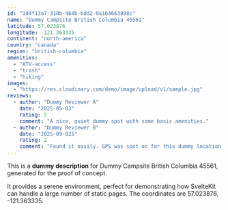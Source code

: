 ```yaml
---
id: "1d4f13a7-310b-464b-bdd2-0a164663898c"
name: "Dummy Campsite British Columbia 45561"
latitude: 57.023876
longitude: -121.363335
continent: "north-america"
country: "canada"
region: "british-columbia"
amenities:
  - "ATV-access"
  - "trash"
  - "hiking"
images:
  - "https://res.cloudinary.com/demo/image/upload/v1/sample.jpg"
reviews:
  - author: "Dummy Reviewer A"
    date: "2025-05-03"
    rating: 5
    comment: "A nice, quiet dummy spot with some basic amenities."
  - author: "Dummy Reviewer B"
    date: "2025-09-025"
    rating: 2
    comment: "Found it easily. GPS was spot on for this dummy location."
---
```


This is a **dummy description** for Dummy Campsite British Columbia 45561, generated for the proof of concept.

It provides a serene environment, perfect for demonstrating how SvelteKit can handle a large number of static pages. The coordinates are 57.023876, -121.363335.
